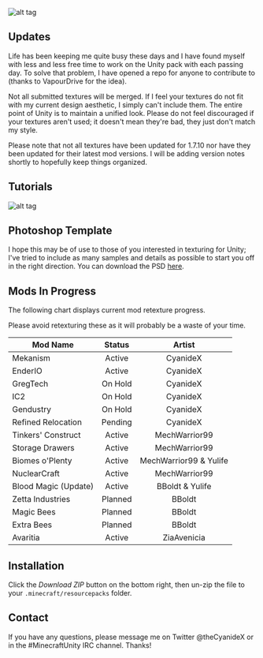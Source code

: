 ![alt tag](http://i.imgur.com/CSXhTzt.png)

Updates
------
Life has been keeping me quite busy these days and I have found myself with less and less free time to work on the Unity pack with each passing day. To solve that problem, I have opened a repo for anyone to contribute to (thanks to VapourDrive for the idea).

Not all submitted textures will be merged. If I feel your textures do not fit with my current design aesthetic, I simply can't include them. The entire point of Unity is to maintain a unified look. Please do not feel discouraged if your textures aren't used; it doesn't mean they're bad, they just don't match my style.

Please note that not all textures have been updated for 1.7.10 nor have they been updated for their latest mod versions. I will be adding version notes shortly to hopefully keep things organized.

Tutorials
------
![alt tag](http://i.imgur.com/9NJg2D3.png)


Photoshop Template
------
I hope this may be of use to those of you interested in texturing for Unity; I've tried to include as many samples and details as possible to start you off in the right direction. You can download the PSD [here](https://dl.dropboxusercontent.com/u/2609913/Minecraft/Unity/unityTemplate.psd?dl=1 "Unity - PSD").

Mods In Progress
------
The following chart displays current mod retexture progress.

Please avoid retexturing these as it will probably be a waste of your time. 


| Mod Name            | Status          | Artist          |
| ------------------  |:-------------:  | :-------------: |
| Mekanism            | Active          | CyanideX        |
| EnderIO             | Active          | CyanideX        |
| GregTech            | On Hold         | CyanideX        |
| IC2                 | On Hold         | CyanideX        |
| Gendustry           | On Hold         | CyanideX        |
| Refined Relocation  | Pending         | CyanideX        |
| Tinkers' Construct  | Active          | MechWarrior99   |
| Storage Drawers     | Active          | MechWarrior99   |
| Biomes o'Plenty     | Active          | MechWarrior99 & Yulife |
| NuclearCraft        | Active          | MechWarrior99   |      
| Blood Magic (Update)| Active          | BBoldt & Yulife |
| Zetta Industries    | Planned         | BBoldt          |
| Magic Bees          | Planned         | BBoldt          |
| Extra Bees          | Planned         | BBoldt          |
| Avaritia            | Active          | ZiaAvenicia     |

Installation
------
Click the _Download ZIP_ button on the bottom right, then un-zip the file to your `.minecraft/resourcepacks` folder.

Contact
------
If you have any questions, please message me on Twitter @theCyanideX or in the #MinecraftUnity IRC channel. Thanks!
